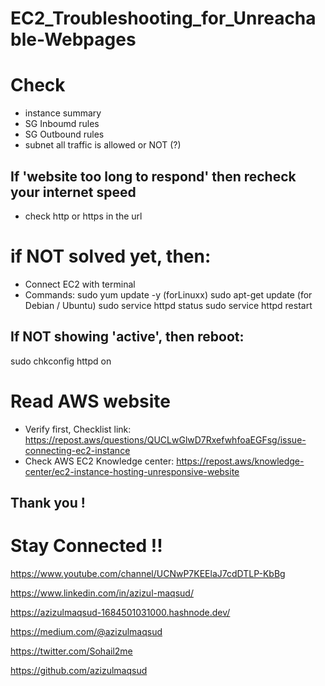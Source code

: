 # EC2_Troubleshooting_for_Unreachable-Webpages

# Check
- instance summary
- SG Inboumd rules
- SG Outbound rules
- subnet all traffic is allowed or NOT (?)
## If 'website too long to respond' then recheck your internet speed
- check http or https in the url

# if NOT solved yet, then:
- Connect EC2 with terminal
- Commands:
  sudo yum update -y  (forLinuxx)
  sudo apt-get update (for Debian / Ubuntu)
  sudo service httpd status
  sudo service httpd restart

## If NOT showing 'active', then reboot:
  sudo chkconfig httpd on
  
# Read AWS website
- Verify first, Checklist link: https://repost.aws/questions/QUCLwGlwD7RxefwhfoaEGFsg/issue-connecting-ec2-instance
- Check AWS EC2 Knowledge center: https://repost.aws/knowledge-center/ec2-instance-hosting-unresponsive-website

## Thank you !

# Stay Connected !!
https://www.youtube.com/channel/UCNwP7KEElaJ7cdDTLP-KbBg

https://www.linkedin.com/in/azizul-maqsud/

https://azizulmaqsud-1684501031000.hashnode.dev/

https://medium.com/@azizulmaqsud

https://twitter.com/Sohail2me

https://github.com/azizulmaqsud
